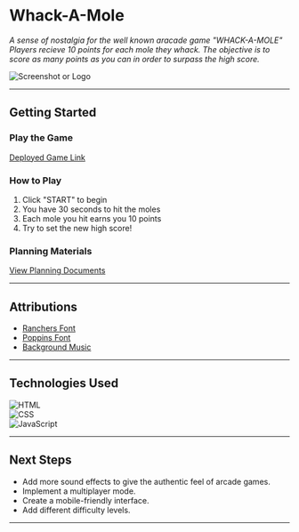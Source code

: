  # Whack-A-Mole 

_A sense of nostalgia for the well known aracade game "WHACK-A-MOLE" Players recieve 10 points for each mole they whack. The objective is to score as many points as you can in order to surpass the high score._


![Screenshot or Logo](/images/Screenshot%202024-12-03%20at%209.30.59 PM.png)  

----------

## Getting Started

### Play the Game

[Deployed Game Link](https://nargessalmahdi.github.io/Whack-A-Mole/)

### How to Play

1. Click "START" to begin
2. You have 30 seconds to hit the moles
3. Each mole you hit earns you 10 points
4. Try to set the new high score!

### Planning Materials

[View Planning Documents](https://trello.com/b/rAomHBEU/whack-a-mole)

----------

## Attributions

-   [Ranchers Font](https://fonts.google.com/share?selection.family=Ranchers)
-   [Poppins Font](https://fonts.google.com/share?selection.family=Poppins:ital,wght@0,100;0,200;0,300;0,400;0,500;0,600;0,700;0,800;0,900;1,100;1,200;1,300;1,400;1,500;1,600;1,700;1,800;1,900)
-   [Background Music](https://www.youtube.com/watch?v=pXdrz1pB35Q)

----------

## Technologies Used

![HTML](https://img.shields.io/badge/-HTML-E34F26?logo=html5&logoColor=white&style=flat-square)  
![CSS](https://img.shields.io/badge/-CSS-1572B6?logo=css3&logoColor=white&style=flat-square)  
![JavaScript](https://img.shields.io/badge/-JavaScript-F7DF1E?logo=javascript&logoColor=black&style=flat-square)

----------

## Next Steps

- Add more sound effects to give the authentic feel of arcade games.
- Implement a multiplayer mode.
- Create a mobile-friendly interface.
- Add different difficulty levels.
----------